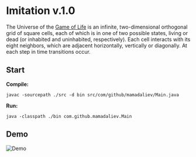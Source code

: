 # Imitation v.1.0
The Universe of the [Game of Life](https://en.wikipedia.org/wiki/Conway%27s_Game_of_Life) is an infinite, two-dimensional orthogonal grid of square cells, each of which is in one of two possible states, living or dead (or inhabited and uninhabited, respectively). Each cell interacts with its eight neighbors, which are adjacent horizontally, vertically or diagonally. At each step in time transitions occur.

## Start
**Compile:**

    javac -sourcepath ./src -d bin src/com/github/mamadaliev/Main.java

**Run:**

    java -classpath ./bin com.github.mamadaliev.Main

## Demo
![Demo](https://octodex.github.com/images/tentocats.jpg)
